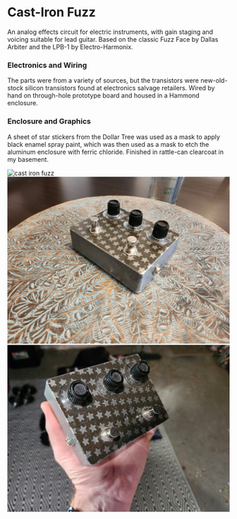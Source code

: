 # Cast-Iron Fuzz

An analog effects circuit for electric instruments, with gain staging and voicing suitable for lead guitar. Based on the classic Fuzz Face by Dallas Arbiter and the LPB-1 by Electro-Harmonix.

### Electronics and Wiring

The parts were from a variety of sources, but the transistors were new-old-stock silicon transistors found at electronics salvage retailers. Wired by hand on through-hole prototype board and housed in a Hammond enclosure.

### Enclosure and Graphics

A sheet of star stickers from the Dollar Tree was used as a mask to apply black enamel spray paint, which was then used as a mask to etch the aluminum enclosure with ferric chloride. Finished in rattle-can clearcoat in my basement.

![cast iron fuzz](images/cast-iron-fuzz.jpg?raw=true)
![fuzz pedal detail](images/cast-iron.jpg?raw=true)
![pedal in hand](images/cast-iron-in-hand.jpg?raw=true)
